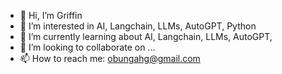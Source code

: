 - 👋 Hi, I’m Griffin
- 👀 I’m interested in AI, Langchain, LLMs, AutoGPT, Python
- 🌱 I’m currently learning about AI, Langchain, LLMs, AutoGPT,
- 💞️ I’m looking to collaborate on ...
- 📫 How to reach me: obungahg@gmail.com

<!---
MBGKENYA/MBGKENYA is a ✨ special ✨ repository because its `README.md` (this file) appears on your GitHub profile.
You can click the Preview link to take a look at your changes.
--->

